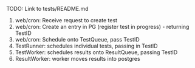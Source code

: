 TODO: Link to tests/README.md


1. web/cron: Receive request to create test
2. web/cron: Create an entry in PG (register test in progress) - returning TestID
3. web/cron: Schedule onto TestQueue, pass TestID
4. TestRunner: schedules individual tests, passing in TestID
5. TestWorker: schedules results onto ResultQueue, passing TestID
6. ResultWorker: worker moves results into postgres
